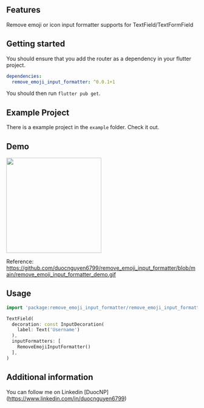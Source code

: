 ## Features

Remove emoji or icon input formatter supports for TextField/TextFormField

## Getting started

You should ensure that you add the router as a dependency in your flutter project.

```yaml
dependencies:
  remove_emoji_input_formatter: ^0.0.1+1
```

You should then run `flutter pub get`.

## Example Project

There is a example project in the `example` folder. Check it out.

## Demo
<img src="https://github.com/duocnguyen6799/remove_emoji_input_formatter/blob/main/remove_emoji_input_formatter_demo.gif" width="250"/>

Reference: https://github.com/duocnguyen6799/remove_emoji_input_formatter/blob/main/remove_emoji_input_formatter_demo.gif

## Usage

```dart
import 'package:remove_emoji_input_formatter/remove_emoji_input_formatter.dart';

TextField(
  decoration: const InputDecoration(
    label: Text('Username')
  ),
  inputFormatters: [
    RemoveEmojiInputFormatter()
  ],
)
```

## Additional information

You can follow me on Linkedin [DuocNP] (https://www.linkedin.com/in/duocnguyen6799)
